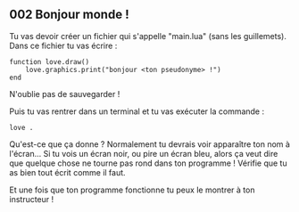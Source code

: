 ## 002 Bonjour monde !

Tu vas devoir créer un fichier qui s'appelle "main.lua" (sans les guillemets). Dans ce fichier tu vas écrire :

    function love.draw()
        love.graphics.print("bonjour <ton pseudonyme> !")
    end

N'oublie pas de sauvegarder !

Puis tu vas rentrer dans un terminal et tu vas exécuter la commande :

    love .

Qu'est-ce que ça donne ? Normalement tu devrais voir apparaître ton nom à l'écran... Si tu vois un écran noir, ou pire un écran bleu, alors ça veut dire que quelque chose ne tourne pas rond dans ton programme ! Vérifie que tu as bien tout écrit comme il faut.

Et une fois que ton programme fonctionne tu peux le montrer à ton instructeur !
